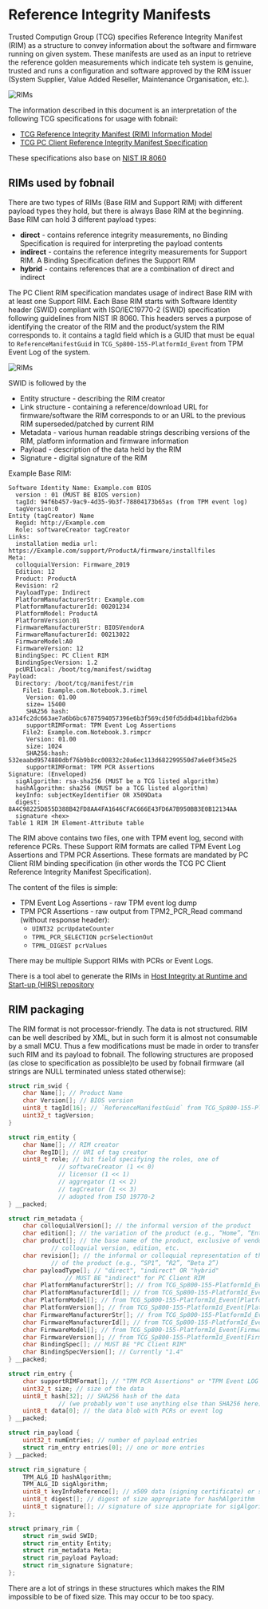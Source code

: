 # Reference Integrity Manifests

Trusted Computign Group (TCG) specifies Reference Integrity Manifest (RIM) as a
structure to convey information about the software and firmware running on
given system. These manifests are used as an input to retrieve the reference
golden measurements which indicate teh system is genuine, trusted and runs a
configuration and software approved by the RIM issuer (System Supplier, Value
Added Reseller, Maintenance Organisation, etc.).

![RIMs](/images/rims.png)

The information described in this document is an interpretation of the
following TCG specifications for usage with fobnail:

* [TCG Reference Integrity Manifest (RIM) Information Model](https://trustedcomputinggroup.org/wp-content/uploads/TCG_RIM_Model_v1p01_r0p16_pub.pdf)
* [TCG PC Client Reference Integrity Manifest Specification](https://trustedcomputinggroup.org/wp-content/uploads/TCG_PC_Client_RIM_r1p04_pub.pdf)

These specifications also base on [NIST IR 8060](https://nvlpubs.nist.gov/nistpubs/ir/2016/NIST.IR.8060.pdf#%5B%7B%22num%22%3A100%2C%22gen%22%3A0%7D%2C%7B%22name%22%3A%22XYZ%22%7D%2C108%2C721%2Cnull%5D)

## RIMs used by fobnail

There are two types of RIMs (Base RIM and Support RIM) with different payload
types they hold, but there is always Base RIM at the beginning. Base RIM can
hold 3 different payload types:

* **direct** - contains reference integrity measurements, no Binding
  Specification is required for interpreting the payload contents
* **indirect** - contains the reference integrity measurements for Support RIM.
  A Binding Specification defines the Support RIM
* **hybrid** - contains references that are a combination of direct and
  indirect

The PC Client RIM specification mandates usage of indirect Base RIM with at
least one Support RIM. Each Base RIM starts with Software Identity header
(SWID) compliant with ISO/IEC19770-2 (SWID) specification following guidelines
from NIST IR 8060. This headers serves a purpose of identifying the creator of
the RIM and the product/system the RIM corresponds to. it contains a tagId
field which is a GUID that must be equal to `ReferenceManifestGuid` in
`TCG_Sp800-155-PlatformId_Event` from TPM Event Log of the system.

![RIMs](/images/rim_relationship.png)

SWID is followed by the

* Entity structure - describing the RIM creator
* Link structure - containing a reference/download URL for firmware/software
  the RIM corresponds to or an URL to the previous RIM superseded/patched by
  current RIM
* Metadata - various human readable strings describing versions of the RIM,
  platform information and firmware information
* Payload - description of the data held by the RIM
* Signature - digital signature of the RIM

Example Base RIM:

```
Software Identity Name: Example.com BIOS
  version : 01 (MUST BE BIOS version)
  tagId: 94f6b457-9ac9-4d35-9b3f-78804173b65as (from TPM event log)
  tagVersion:0
Entity (tagCreator) Name
  Regid: http://Example.com
  Role: softwareCreator tagCreator
Links:
  installation media url: https://Example.com/support/ProductA/firmware/installfiles
Meta:
  colloquialVersion: Firmware_2019
  Edition: 12
  Product: ProductA
  Revision: r2
  PayloadType: Indirect
  PlatformManufacturerStr: Example.com
  PlatformManufacturerId: 00201234
  PlatformModel: ProductA
  PlatformVersion:01
  FirmwareManufacturerStr: BIOSVendorA
  FirmwareManufacturerId: 00213022
  FirmwareModel:A0
  FirmwareVersion: 12
  BindingSpec: PC Client RIM
  BindingSpecVersion: 1.2
  pcURIlocal: /boot/tcg/manifest/swidtag
Payload:
  Directory: /boot/tcg/manifest/rim
    File1: Example.com.Notebook.3.rimel
     Version: 01.00
     size= 15400
     SHA256 hash: a314fc2dc663ae7a6b6bc6787594057396e6b3f569cd50fd5ddb4d1bbafd2b6a
     supportRIMFormat: TPM Event Log Assertions
    File2: Example.com.Notebook.3.rimpcr
     Version: 01.00
     size: 1024
     SHA256:hash: 532eaabd9574880dbf76b9b8cc00832c20a6ec113d682299550d7a6e0f345e25
     supportRIMFormat: TPM PCR Assertions
Signature: (Enveloped) 
  sigAlgorithm: rsa-sha256 (MUST be a TCG listed algorithm)
  hashAlgorithm: sha256 (MUST be a TCG listed algorithm)
  keyInfo: subjectKeyIdentifier OR X509Data
  digest: 8A4C98225D855D388B42FD8AA4FA1646CFAC666E43FD6A7B950BB3E0B12134AA
  signature <hex>
Table 1 RIM IM Element-Attribute table
```

The RIM above contains two files, one with TPM event log, second with reference
PCRs. These Support RIM formats are called TPM Event Log Assertions and TPM PCR
Assertions. These formats are mandated by PC Client RIM binding specification
(in other words the TCG PC Client Reference Integrity Manifest Specification).

The content of the files is simple:

* TPM Event Log Assertions - raw TPM event log dump
* TPM PCR Assertions - raw output from TPM2_PCR_Read command (without response
  header):
    * `UINT32 pcrUpdateCounter`
    * `TPML_PCR_SELECTION pcrSelectionOut`
    * `TPML_DIGEST pcrValues`

There may be multiple Support RIMs with PCRs or Event Logs.

There is a tool abel to generate the RIMs in
[Host Integrity at Runtime and Start-up (HIRS) repository](https://github.com/nsacyber/HIRS/tree/master/tools/tcg_rim_tool)

## RIM packaging

The RIM format is not processor-friendly. The data is not structured. RIM can
be well described by XML, but in such form it is almost not consumable by a
small MCU. Thus a few modifications must be made in order to transfer such RIM
and its payload to fobnail. The following structures are proposed (as close to
specification as possible)to be used by fobnail firmware (all strings are NULL
terminated unless stated otherwise):

```C
struct rim_swid {
	char Name[]; // Product Name
	char Version[]; // BIOS version
	uint8_t tagId[16]; // `ReferenceManifestGuid` from TCG_Sp800-155-PlatformId_Event
	uint32_t tagVersion;
}

struct rim_entity {
	char Name[]; // RIM creator
	char RegID[]; // URI of tag creator
	uint8_t role; // bit field specifying the roles, one of
		      // softwareCreator (1 << 0)
		      // licensor (1 << 1)
		      // aggregator (1 << 2)
		      // tagCreator (1 << 3)
		      // adopted from ISO 19770-2
} __packed;

struct rim_metadata {
	char colloquialVersion[]; // the informal version of the product
	char edition[]; // the variation of the product (e.g., “Home”, “Enterprise”, “Student”),
	char product[]; // the base name of the product, exclusive of vendor,
			// colloquial version, edition, etc. 
	char revision[]; // the informal or colloquial representation of the sub-version
			// of the product (e.g., “SP1”, “R2”, “Beta 2”)
	char payloadType[]; // "direct", "indirect" OR "hybrid"
			    // MUST BE "indirect" for PC Client RIM
	char PlatformManufacturerStr[]; // from TCG_Sp800-155-PlatformId_Event[PlatformManufacturerStr]
	char PlatformManufacturerId[]; // from TCG_Sp800-155-PlatformId_Event[VendorID]
	char PlatformModel[]; // from TCG_Sp800-155-PlatformId_Event[PlatformModel]
	char PlatformVersion[]; // from TCG_Sp800-155-PlatformId_Event[PlatformVersion]
	char FirmwareManufacturerStr[]; // from TCG_Sp800-155-PlatformId_Event[FirmwareManufacturerStr]
	char FirmwareManufacturerId[]; // from TCG_Sp800-155-PlatformId_Event[FirmwareManufacturerId]
	char FirmwareModel[]; // from TCG_Sp800-155-PlatformId_Event[FirmwareModel]
	char FirmwareVersion[]; // from TCG_Sp800-155-PlatformId_Event[FirmwareVersion]
	char BindingSpec[]; // MUST BE "PC Client RIM"
	char BindingSpecVersion[]; // Currently "1.4"
} __packed;

struct rim_entry {
	char supportRIMFormat[]; // "TPM PCR Assertions" or "TPM Event LOG Assertions"
	uint32_t size; // size of the data
	uint8_t hash[32]; // SHA256 hash of the data
			  // (we probably won't use anything else than SHA256 here)
	uint8_t data[0]; // the data blob with PCRs or event log
} __packed;

struct rim_payload {
	uint32_t numEntries; // number of payload entries
	struct rim_entry entries[0]; // one or more entries
} __packed;

struct rim_signature {
	TPM_ALG_ID hashAlgorithm;
	TPM_ALG_ID sigAlgorithm;
	uint8_t keyInfoReference[]; // x509 data (signing certificate) or subjectKeyIdentifier
	uint8_t digest[]; // digest of size appropriate for hashAlgorithm
	uint8_t signature[]; // signature of size appropriate for sigAlgorithm
};

struct primary_rim {
	struct rim_swid SWID;
	struct rim_entity Entity;
	struct rim_metadata Meta;
	struct rim_payload Payload;
	struct rim_signature Signature;
};
```

There are a lot of strings in these structures which makes the RIM impossible
to be of fixed size. This may occur to be too spacy.